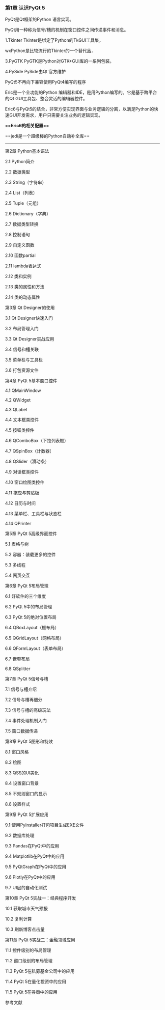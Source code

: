 ### 第1章 认识PyQt 5

PyQt是Qt框架的Python 语言实现。

PyQt用一种称为信号/槽的机制在窗口控件之间传递事件和消息。

1.Tkinter Tkinter是绑定了Python的TkGUI工具集，

wxPython是比较流行的Tkinter的一个替代品，

3.PyGTK PyGTK是Python对GTK+GUI库的一系列包装。

4.PySide PySide由Qt 官方维护

PyQt5不再向下兼容使用PyQt4编写的程序

Eric是一个全功能的Python 编辑器和IDE，是用Python编写的。它是基于跨平台的Qt GUI工具包、整合灵活的编辑器控件。

Eric6与PyQt5的结合，非常方便实现界面与业务逻辑的分离，以满足Python的快速GUl开发需求，用户只需要关注业务的逻辑实现，

==**Eric6的相关配置**==

==jedi是一个超级棒的Python自动补全库==

-------------------

第2章 Python基本语法

2.1 Python简介

2.2 数据类型

2.3 String（字符串）

2.4 List（列表）

2.5 Tuple（元组）

2.6 Dictionary（字典）

2.7 数据类型转换

2.8 控制语句

2.9 自定义函数

2.10 函数partial

2.11 lambda表达式

2.12 类和实例

2.13 类的属性和方法

2.14 类的动态属性

第3章 Qt Designer的使用

3.1 Qt Designer快速入门

3.2 布局管理入门

3.3 Qt Designer实战应用

3.4 信号和槽关联

3.5 菜单栏与工具栏

3.6 打包资源文件

第4章 PyQt 5基本窗口控件

4.1 QMainWindow

4.2 QWidget

4.3 QLabel

4.4 文本框类控件

4.5 按钮类控件

4.6 QComboBox（下拉列表框）

4.7 QSpinBox（计数器）

4.8 QSlider（滑动条）

4.9 对话框类控件

4.10 窗口绘图类控件

4.11 拖曳与剪贴板

4.12 日历与时间

4.13 菜单栏、工具栏与状态栏

4.14 QPrinter

第5章 PyQt 5高级界面控件

5.1 表格与树

5.2 容器：装载更多的控件

5.3 多线程

5.4 网页交互

第6章 PyQt 5布局管理

6.1 好软件的三个维度

6.2 PyQt 5中的布局管理

6.3 PyQt 5的绝对位置布局

6.4 QBoxLayout（框布局）

6.5 QGridLayout（网格布局）

6.6 QFormLayout（表单布局）

6.7 嵌套布局

6.8 QSplitter

第7章 PyQt 5信号与槽

7.1 信号与槽介绍

7.2 信号与槽再细分

7.3 信号与槽的高级玩法

7.4 事件处理机制入门

7.5 窗口数据传递

第8章 PyQt 5图形和特效

8.1 窗口风格

8.2 绘图

8.3 QSS的UI美化

8.4 设置窗口背景

8.5 不规则窗口的显示

8.6 设置样式

第9章 PyQt 5扩展应用

9.1 使用PyInstaller打包项目生成EXE文件

9.2 数据库处理

9.3 Pandas在PyQt中的应用

9.4 Matplotlib在PyQt中的应用

9.5 PyQtGraph在PyQt中的应用

9.6 Plotly在PyQt中的应用

9.7 UI层的自动化测试

第10章 PyQt 5实战一：经典程序开发

10.1 获取城市天气预报

10.2 复利计算

10.3 刷新博客点击量

第11章 PyQt 5实战二：金融领域应用

11.1 控件级别的布局管理

11.2 窗口级别的布局管理

11.3 PyQt 5在私募基金公司中的应用

11.4 PyQt 5在量化投资中的应用

11.5 PyQt 5在券商中的应用

参考文献